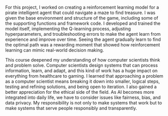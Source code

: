 For this project, I worked on creating a reinforcement learning model for a pirate intelligent agent that could navigate a maze to find treasure. I was given the base environment and structure of the game, including some of the supporting functions and framework code. I developed and trained the model itself, implementing the Q-learning process, adjusting hyperparameters, and troubleshooting errors to make the agent learn from experience and improve over time. Seeing the agent gradually learn to find the optimal path was a rewarding moment that showed how reinforcement learning can mimic real-world decision making.

This course deepened my understanding of how computer scientists think and problem solve. Computer scientists design systems that can process information, learn, and adapt, and this kind of work has a huge impact on everything from healthcare to gaming. I learned that approaching a problem as a computer scientist means breaking it down into smaller, logical steps, testing and refining solutions, and being open to iteration. I also gained a better appreciation for the ethical side of the field. As AI becomes more integrated into daily life, we have to consider issues like fairness, bias, and data privacy. My responsibility is not only to make systems that work but to make systems that serve people responsibly and transparently.
